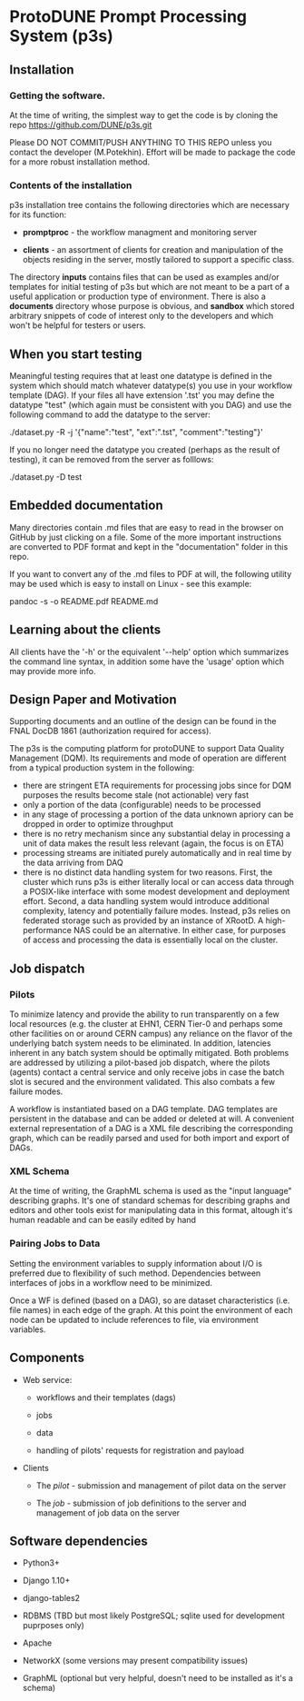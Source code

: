 # ProtoDUNE Prompt Processing System (p3s)
## Installation
### Getting the software.
At the time of writing, the simplest way to get the code
is by cloning the repo https://github.com/DUNE/p3s.git

Please DO NOT COMMIT/PUSH ANYTHING TO THIS REPO unless
you contact the developer (M.Potekhin). Effort will be
made to package the code for a more robust installation
method.

### Contents of the installation
p3s installation tree contains the following directories
which are necessary for its function:

* **promptproc** - the workflow managment and monitoring server

* **clients** - an assortment of clients for creation and manipulation of the objects residing in the server, mostly tailored to support a specific class.

The directory **inputs** contains files that can be used as examples
and/or templates for initial testing of p3s but which are not meant to be
a part of a useful application or production type of environment.
There is also a **documents** directory whose purpose is obvious,
and **sandbox** which stored arbitrary snippets of code of interest
only to the developers and which won't be helpful for testers
or users.


## When you start testing

Meaningful testing requires that at least one datatype is defined
in the system which should match whatever datatype(s) you use
in your workflow template (DAG). If your files all have extension
'.tst' you may define the datatype "test" (which again must
be consistent with you DAG) and use the following command
to add the datatype to the server:

./dataset.py -R -j '{"name":"test", "ext":".tst", "comment":"testing"}'

If you no longer need the datatype you created (perhaps as the result
of testing), it can be removed from the server as folllows:

./dataset.py -D test


## Embedded documentation
Many directories contain .md files that are easy to read in the browser
on GitHub by just clicking on a file. Some of the more important instructions
are converted to PDF format and kept in the "documentation" folder in this
repo.

If you want to convert any of the .md files to PDF at will, the following
utility may be used which is easy to install on Linux - see this example:

pandoc -s -o README.pdf README.md

## Learning about the clients
All clients have the '-h' or the equivalent '--help' option which summarizes
the command line syntax, in addition some have the 'usage' option which may
provide more info.

## Design Paper and Motivation
Supporting documents and an outline of the design can be found in
the FNAL DocDB 1861 (authorization required for access).

The p3s is the computing platform for protoDUNE to support Data Quality Management (DQM).
Its requirements and mode of operation are different from a typical production system
in the following:
* there are stringent ETA requirements for processing jobs since for DQM purposes
the results become stale (not actionable) very fast
* only a portion of the data (configurable) needs to be processed
* in any stage of processing a portion of the data unknown apriory can be dropped
in order to optimize throughput
* there is no retry mechanism since any substantial delay in processing a unit
of data makes the result less relevant (again, the focus is on ETA)
* processing streams are initiated purely automatically and in real time
by the data arriving from DAQ
* there is no distinct data handling system for two reasons. First, the cluster
which runs p3s is either literally local or can access data through a POSIX-like
interface with some modest development and deployment effort. Second, a data
handling system would introduce additional complexity, latency and potentially
failure modes. Instead, p3s relies on federated storage such as provided by an
instance of XRootD. A high-performance NAS could be an alternative. In either case,
for purposes of access and processing the data is essentially local on the cluster.

## Job dispatch
### Pilots
To minimize latency and provide the ability to run transparently on
a few local resources (e.g. the cluster at EHN1, CERN Tier-0 and perhaps
some other facilities on or around CERN campus) any reliance on the flavor
of the underlying batch system needs to be eliminated. In addition,
latencies inherent in any batch system should be optimally mitigated. Both
problems are addressed by utilizing a pilot-based job dispatch, where
the pilots (agents) contact a central service and only receive jobs in
case the batch slot is secured and the environment validated. This also
combats a few failure modes.


A workflow is instantiated based on a DAG template. DAG templates are persistent
in the database and can be added or deleted at will. A convenient external
representation of a DAG is a XML file describing the corresponding graph,
which can be readily parsed and used for both import and export of DAGs.

### XML Schema
At the time of writing, the GraphML schema is used as the "input language"
describing graphs. It's one of standard schemas for describing graphs
and editors and other tools exist for manipulating data in this format,
altough it's human readable and can be easily edited by hand

### Pairing Jobs to Data
Setting the environment variables to supply information about I/O
is preferred due to flexibility of such method. Dependencies between
interfaces of jobs in a workflow need to be minimized.

Once a WF is defined (based on a DAG), so are dataset characteristics
(i.e. file names) in each edge of the graph. At this point the environment
of each node can be updated to include references to file, via
environment variables.


## Components
* Web service:

   * workflows and their templates (dags)
   
   * jobs
   
   * data
   
   * handling of pilots' requests for registration and payload
   
* Clients

   * The *pilot* - submission and management of pilot data on the server
   
   * The *job* - submission of job definitions to the server and management of job data on the server
   
## Software dependencies

* Python3+

* Django 1.10+

* django-tables2

* RDBMS (TBD but most likely PostgreSQL; sqlite used for development puprposes only)

* Apache

* NetworkX (some versions may present compatibility issues)

* GraphML (optional but very helpful, doesn't need to be installed as it's a schema)
